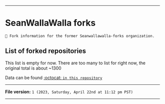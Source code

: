 
***

# SeanWallaWalla forks

`🍴️ Fork information for the former Seanwallawalla-forks organization.`

## List of forked repositories

This list is empty for now. There are too many to list for right now, the original total is about ~1300

Data can be found [:octocat: `in this repository`](https://github.com/seanpm2001/GitHub_Organization_Info/)

***

**File version:** `1 (2023, Saturday, April 22nd at 11:12 pm PST)`

***
